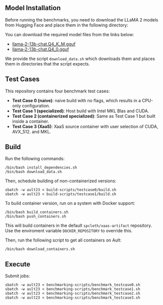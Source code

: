 ## Model Installation

Before running the benchmarks, you need to download the LLaMA 2 models from Hugging Face and place them in the following directory:

You can download the required model files from the links below:

- [llama-2-13b-chat.Q4_K_M.gguf](https://huggingface.co/TheBloke/Llama-2-13B-chat-GGUF/blob/main/llama-2-13b-chat.Q4_K_M.gguf)
- [llama-2-13b-chat.Q4_0.gguf](https://huggingface.co/TheBloke/Llama-2-13B-chat-GGUF/blob/main/llama-2-13b-chat.Q4_0.gguf)

We provide the script `download_data.sh` which downloads them and places them in directories that the script expects.

## Test Cases

This repository contains four benchmark test cases:

- **Test Case 0 (naive)**: naive build with no flags, which results in a CPU-only configuration.
- **Test Case 1 (specialized)**: Host build with Intel MKL Blas and CUDA.
- **Test Case 2 (containerized specialized)**: Same as Test Case 1 but built inside a container.
- **Test Case 3 (XaaS)**: XaaS source container with user selection of CUDA, AVX_512. and MKL.

## Build

Run the following commands:

```
/bin/bash install_dependencies.sh
/bin/bash download_data.sh
```

Then, schedule building of non-containerized versions:

```
sbatch -w ault23 < build-scripts/testcase0/build.sh
sbatch -w ault23 < build-scripts/testcase1/build.sh
```

To build container version, run on a system with Docker support:

```
/bin/bash build_containers.sh
/bin/bash push_containers.sh
```

This will build containers in the default `spcleth/xaas-artifact` repository. Use the enviroment variable `DOCKER_REPOSITORY` to override this.

Then, run the following script to get all containers on Ault:

```
/bin/bash download_containers.sh
```

## Execute

Submit jobs:

```
sbatch -w ault23 < benchmarking-scripts/benchmark_testcase0.sh
sbatch -w ault23 < benchmarking-scripts/benchmark_testcase1.sh
sbatch -w ault23 < benchmarking-scripts/benchmark_testcase2.sh
sbatch -w ault23 < benchmarking-scripts/benchmark_testcase3.sh
```
